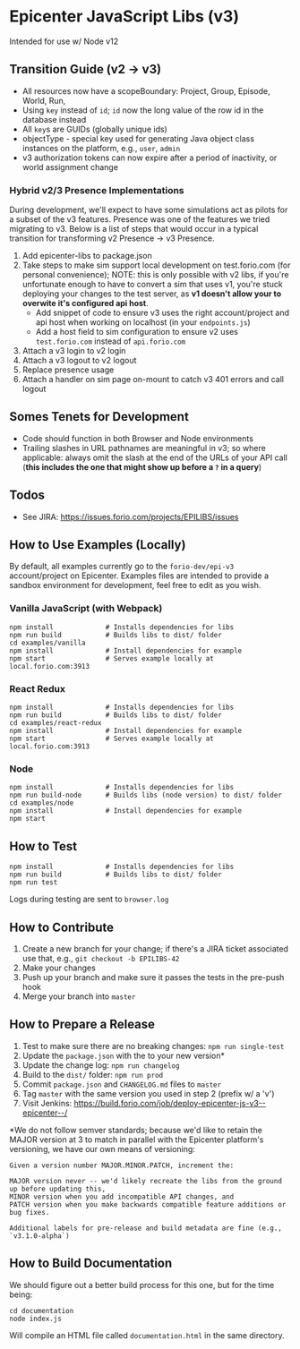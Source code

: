 # Epicenter JavaScript Libs (v3)

Intended for use w/ Node v12

## Transition Guide (v2 &rarr; v3)
* All resources now have a scopeBoundary: Project, Group, Episode, World, Run,
* Using `key` instead of `id`; `id` now the long value of the row id in the database instead
* All `key`s are GUIDs (globally unique ids)
* objectType - special key used for generating Java object class instances on the platform, e.g., `user`, `admin`
* v3 authorization tokens can now expire after a period of inactivity, or world assignment change
### Hybrid v2/3 Presence Implementations
During development, we'll expect to have some simulations act as pilots for a subset of the v3 features. Presence was one of the features we tried migrating to v3. Below is a list of steps that would occur in a typical transition for transforming v2 Presence &rarr; v3 Presence.

1. Add epicenter-libs to package.json
2. Take steps to make sim support local development on test.forio.com (for personal convenience); NOTE: this is only possible with v2 libs, if you're unfortunate enough to have to convert a sim that uses v1, you're stuck deploying your changes to the test server, as **v1 doesn't allow your to overwite it's configured api host**.
   * Add snippet of code to ensure v3 uses the right account/project and api host when working on localhost (in your `endpoints.js`)
   * Add a host field to sim configuration to ensure v2 uses `test.forio.com` instead of `api.forio.com`
1. Attach a v3 login to v2 login
2. Attach a v3 logout to v2 logout
3. Replace presence usage
4. Attach a handler on sim page on-mount to catch v3 401 errors and call logout

## Somes Tenets for Development
* Code should function in both Browser and Node environments
* Trailing slashes in URL pathnames are meaningful in v3; so where applicable: always omit the slash at the end of the URLs of your API call (**this includes the one that might show up before a `?` in a query**)

## Todos
* See JIRA: https://issues.forio.com/projects/EPILIBS/issues

## How to Use Examples (Locally)
By default, all examples currently go to the `forio-dev/epi-v3` account/project on Epicenter. Examples files are intended to provide a sandbox environment for development, feel free to edit as you wish.

### Vanilla JavaScript (with Webpack)
```
npm install             # Installs dependencies for libs
npm run build           # Builds libs to dist/ folder
cd examples/vanilla
npm install             # Install dependencies for example
npm start               # Serves example locally at local.forio.com:3913
```
### React Redux
```
npm install             # Installs dependencies for libs
npm run build           # Builds libs to dist/ folder
cd examples/react-redux
npm install             # Install dependencies for example
npm start               # Serves example locally at local.forio.com:3913
```
### Node
```
npm install             # Installs dependencies for libs
npm run build-node      # Builds libs (node version) to dist/ folder
cd examples/node
npm install             # Install dependencies for example
npm start
```

## How to Test
```
npm install             # Installs dependencies for libs
npm run build           # Builds libs to dist/ folder
npm run test
```
Logs during testing are sent to `browser.log`

## How to Contribute
1. Create a new branch for your change; if there's a JIRA ticket associated use that, e.g., `git checkout -b EPILIBS-42`
2. Make your changes
3. Push up your branch and make sure it passes the tests in the pre-push hook
4. Merge your branch into `master`

## How to Prepare a Release
1. Test to make sure there are no breaking changes: `npm run single-test`
1. Update the `package.json` with the to your new version*
2. Update the change log: `npm run changelog`
3. Build to the `dist/` folder: `npm run prod`
4. Commit `package.json` and `CHANGELOG.md` files to `master`
5. Tag `master` with the same version you used in step 2 (prefix w/ a 'v')
6. Visit Jenkins: https://build.forio.com/job/deploy-epicenter-js-v3--epicenter--/

\*We do not follow semver standards; because we'd like to retain the MAJOR version at 3 to match in parallel with the Epicenter platform's versioning, we have our own means of versioning:
```
Given a version number MAJOR.MINOR.PATCH, increment the:

MAJOR version never -- we'd likely recreate the libs from the ground up before updating this,
MINOR version when you add incompatible API changes, and
PATCH version when you make backwards compatible feature additions or bug fixes.

Additional labels for pre-release and build metadata are fine (e.g., `v3.1.0-alpha`)
```

## How to Build Documentation
We should figure out a better build process for this one, but for the time being:
```
cd documentation
node index.js
```
Will compile an HTML file called `documentation.html` in the same directory.

